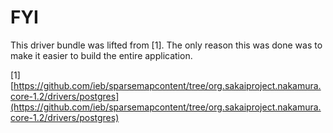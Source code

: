 FYI
===

This driver bundle was lifted from [1]. The only reason this was done was to make it easier to build the 
entire application.

[1] [https://github.com/ieb/sparsemapcontent/tree/org.sakaiproject.nakamura.core-1.2/drivers/postgres](https://github.com/ieb/sparsemapcontent/tree/org.sakaiproject.nakamura.core-1.2/drivers/postgres)

